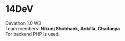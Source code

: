 # 14DeV <br>
Devathon 1.0 W3 <br>
Team members: **Nikunj Shubhank, Ankilla, Chaitanya** <br>
For backend PHP is used.
